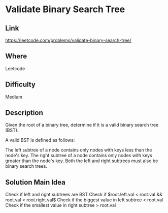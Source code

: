 # Validate Binary Search Tree

## Link

https://leetcode.com/problems/validate-binary-search-tree/

## Where

Leetcode

## Difficulty

Medium

## Description

Given the root of a binary tree, determine if it is a valid binary search tree (BST).

A valid BST is defined as follows:

The left subtree of a node contains only nodes with keys less than the node's key.
The right subtree of a node contains only nodes with keys greater than the node's key.
Both the left and right subtrees must also be binary search trees.

## Solution Main Idea

Check if left and right subtrees are BST
Check if $root.left.val < root.val && root.val < root.right.val$
Check if the biggest value in left subtree < root.val
Check if the smallest value in right subtree > root.val
